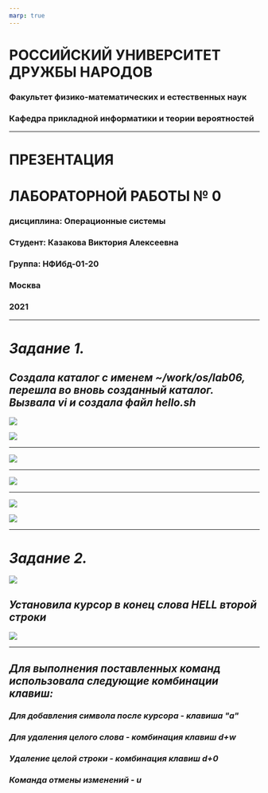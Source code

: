 ```yaml
---
marp: true
---
```

# **РОССИЙСКИЙ УНИВЕРСИТЕТ ДРУЖБЫ НАРОДОВ**

### **Факультет физико-математических и естественных наук**
### **Кафедра прикладной информатики и теории вероятностей**

---

# **ПРЕЗЕНТАЦИЯ** 
# **ЛАБОРАТОРНОЙ РАБОТЫ № 	0**
### дисциплина:	Операционные системы

### Студент: Казакова Виктория Алексеевна 
### Группа: НФИбд-01-20

###  **Москва**
### 2021

---
# ***Задание 1.***
## ***Создала каталог с именем ~/work/os/lab06, перешла во вновь созданный каталог. Вызвала vi и создала файл hello.sh***

![](https://sun1-14.userapi.com/impg/PVgVYdUCA5WNkpEpkdsZj39pWvc2QdTyGipaPA/Do00aFTwSbw.jpg?size=811x120&quality=96&sign=8e7ffbad399032c72221c35d8a6142a2&type=album)

![](https://sun9-27.userapi.com/impg/V6Sbs0WCOX3Ms9M-WTMGOuyRSzRmBmPm2V7_Lw/0QIecWHNumc.jpg?size=778x76&quality=96&sign=77f67a02f38f8bf90aee87888c7eeced&type=album)

---

![](https://sun9-43.userapi.com/impg/lG6ndrTJWl1dXF52l9z7w86TiK59L4r3Zm_A2A/5Sq05-QDSYU.jpg?size=828x303&quality=96&sign=f7c53202d5bafd78b68b0286e34cc13a&type=album)

---

![](https://sun9-22.userapi.com/impg/sQqCv6eCtgWVWH7mFEuJyOLUNm9GrluwNALdoQ/NMD-pKPMvT8.jpg?size=853x532&quality=96&sign=0bd08b93bfa4cb16532367753d95b120&type=album)

---

![](https://sun9-35.userapi.com/impg/zMZ32yygZD-g7Ala8QHM2MvG0PYrC6VTm0tGMQ/O0SPoBDqcqQ.jpg?size=832x538&quality=96&sign=2d5ef815bade69db60ce562003e541ee&type=album)

![](https://sun9-18.userapi.com/impg/WjFkDLaMk-WemWrRZAOwusnlplB2Jgx8ER4yig/7FLDulh79X0.jpg?size=721x49&quality=96&sign=0943137dd2ea028b9f540e02a9bbdaa0&type=album)

---

# ***Задание 2.***


![](https://sun9-3.userapi.com/impg/FyxZWs6Tl1YFSqCa0Eecgty9tRMVrIH9YiwyhQ/A0tfR_htRPs.jpg?size=445x46&quality=96&sign=f1850723e741a41a4232760b88c0b7be&type=album)

## ***Установила курсор в конец слова HELL второй строки***

![](https://sun9-52.userapi.com/impg/S2KI1JqgnV4SFqi57U-t_ddym1hRw7wz0UXBHQ/2rmf4wOB9AM.jpg?size=538x175&quality=96&sign=cca65c6aba454d9d8a591eeb2a57b043&type=album)

---
## ***Для выполнения поставленных команд использовала следующие комбинации клавиш:***

### ***Для добавления символа после курсора - клавиша "а"***
### ***Для удаления целого слова - комбинация клавиш d+w***
### ***Удаление целой строки - комбинация клавиш d+0***
### ***Команда отмены изменений - u***